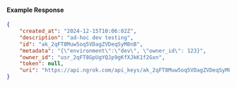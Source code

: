 <!-- Code generated for API Clients. DO NOT EDIT. -->

#### Example Response

```json
{
	"created_at": "2024-12-15T10:06:02Z",
	"description": "ad-hoc dev testing",
	"id": "ak_2qFT8Muw5oq5VDagZVDeqSyM8nB",
	"metadata": "{\"environment\":\"dev\", \"owner_id\": 123}",
	"owner_id": "usr_2qFT8GpUgYQJp9gKfXJkK1f2Gxn",
	"token": null,
	"uri": "https://api.ngrok.com/api_keys/ak_2qFT8Muw5oq5VDagZVDeqSyM8nB"
}
```

